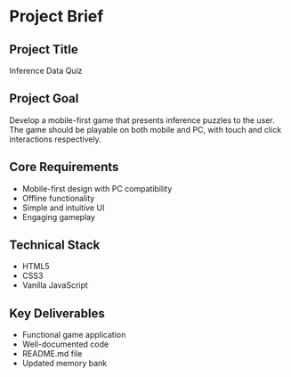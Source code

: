 # Project Brief

## Project Title
Inference Data Quiz

## Project Goal
Develop a mobile-first game that presents inference puzzles to the user. The game should be playable on both mobile and PC, with touch and click interactions respectively.

## Core Requirements
- Mobile-first design with PC compatibility
- Offline functionality
- Simple and intuitive UI
- Engaging gameplay

## Technical Stack
- HTML5
- CSS3
- Vanilla JavaScript

## Key Deliverables
- Functional game application
- Well-documented code
- README.md file
- Updated memory bank
